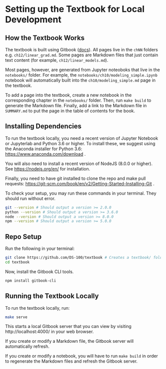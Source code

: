 # Setting up the Textbook for Local Development

## How the Textbook Works

The textbook is built using Gitbook ([docs](https://toolchain.gitbook.com/)).
All pages live in the `chNN` folders e.g. `ch12/linear_grad.md`. Some pages are
Markdown files that just contain text content (for example,
`ch12/linear_models.md`).

Most pages, however, are generated from Jupyter noteoboks that live in the
`notebooks/` folder. For example, the `notebooks/ch10/modeling_simple.ipynb`
notebook will automatically built into the `ch10/modeling_simple.md` page in
the textbook.

To add a page into the textbook, create a new notebook in the corresponding
chapter in the `notebooks/` folder. Then, run `make build` to generate the
Markdown file. Finally, add a link to the Markdown file in `SUMMARY.md` to put
the page in the table of contents for the book.

## Installing Dependencies

To run the textbook locally, you need a recent version of Jupyter Notebook or
Jupyterlab and Python 3.6 or higher. To install these, we suggest using the
Anaconda installer for Python 3.6: https://www.anaconda.com/download .

You will also need to install a recent version of NodeJS (8.0.0 or higher). See
https://nodejs.org/en/ for installation.

Finally, you need to have git installed to clone the repo and make pull
requests: https://git-scm.com/book/en/v2/Getting-Started-Installing-Git .

To check your setup, you may run these commands in your terminal. They should
run without error.

```bash
git --version # Should output a version >= 2.0.0
python --version # Should output a version >= 3.6.0
node --version # Should output a version >= 8.0.0
npm --version # Should output a version >= 5.0.0
```

## Repo Setup

Run the following in your terminal:

```bash
git clone https://github.com/DS-100/textbook # Creates a textbook/ folder
cd textbook
```

Now, install the Gitbook CLI tools.

```bash
npm install gitbook-cli
```

## Running the Textbook Locally

To run the textbook locally, run:

```bash
make serve
```

This starts a local Gitbook server that you can view by visiting
http://localhost:4000/ in your web browser.

If you create or modify a Markdown file, the Gitbook server will automatically
refresh.

If you create or modify a notebook, you will have to run `make build` in order
to regenerate the Markdown files and refresh the Gitbook server.
